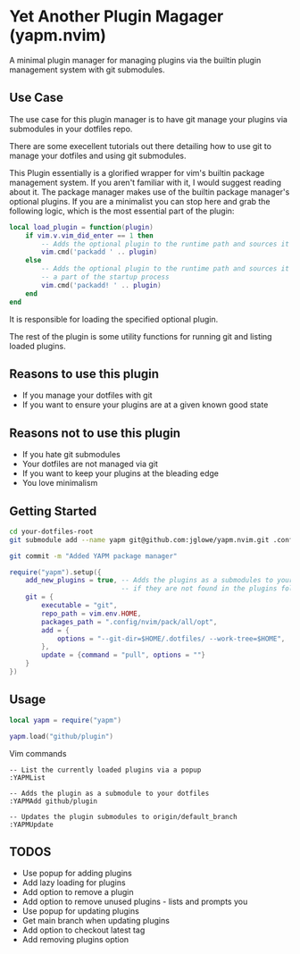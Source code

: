 # Yet Another Plugin Magager (yapm.nvim)

A minimal plugin manager for managing plugins via the builtin plugin management
system with git submodules.

## Use Case

The use case for this plugin manager is to have git manage your plugins via
submodules in your dotfiles repo.

There are some execellent tutorials out there detailing how to use git to manage
your dotfiles and using git submodules.

This Plugin essentially is a glorified wrapper for vim's builtin package
management system. If you aren't familiar with it, I would suggest reading about
it. The package manager makes use of the builtin package manager's optional
plugins. If you are a minimalist you can stop here and grab the following logic,
which is the most essential part of the plugin:

```lua
local load_plugin = function(plugin)
    if vim.v.vim_did_enter == 1 then
        -- Adds the optional plugin to the runtime path and sources it now
        vim.cmd('packadd ' .. plugin)
    else
        -- Adds the optional plugin to the runtime path and sources it later as
        -- a part of the startup process
        vim.cmd('packadd! ' .. plugin)
    end
end
```

It is responsible for loading the specified optional plugin.

The rest of the plugin is some utility functions for running git and listing
loaded plugins.

## Reasons to use this plugin
- If you manage your dotfiles with git
- If you want to ensure your plugins are at a given known good state

## Reasons not to use this plugin
- If you hate git submodules
- Your dotfiles are not managed via git
- If you want to keep your plugins at the bleading edge
- You love minimalism

## Getting Started

```bash
cd your-dotfiles-root
git submodule add --name yapm git@github.com:jglowe/yapm.nvim.git .config/nvim/pack/all/start/yapm.nvim

git commit -m "Added YAPM package manager"
```

```lua
require("yapm").setup({
    add_new_plugins = true, -- Adds the plugins as a submodules to your dotfiles
                            -- if they are not found in the plugins folder
    git = {
        executable = "git",
        repo_path = vim.env.HOME,
        packages_path = ".config/nvim/pack/all/opt",
        add = {
            options = "--git-dir=$HOME/.dotfiles/ --work-tree=$HOME",
        },
        update = {command = "pull", options = ""}
    }
})
```

## Usage

```lua
local yapm = require("yapm")

yapm.load("github/plugin")
```

Vim commands
```
-- List the currently loaded plugins via a popup
:YAPMList

-- Adds the plugin as a submodule to your dotfiles
:YAPMAdd github/plugin

-- Updates the plugin submodules to origin/default_branch
:YAPMUpdate

```

## TODOS
- Use popup for adding plugins
- Add lazy loading for plugins
- Add option to remove a plugin
- Add option to remove unused plugins - lists and prompts you
- Use popup for updating plugins
- Get main branch when updating plugins
- Add option to checkout latest tag
- Add removing plugins option
